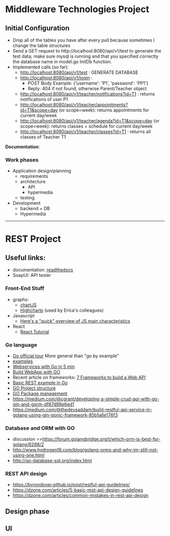 # Middleware Technologies Project

## Initial Configuration

- Drop all of the tables you have after every pull because sometimes I change the table structures
- Send a GET request to http://localhost:8080/api/v1/test to generate the test data; make sure mysql is running and that you specified correctly the database name in model.go InitDb function.
- Implemented calls (so far):
	- [http://localhost:8080/api/v1/test](http://localhost:8080/api/v1/test) : GENERATE DATABASE
	- [http://localhost:8080/api/v1/login](http://localhost:8080/api/v1/login) :
		- POST Body Example: {'username': 'P1', 'password': 'PP1'}
		- Reply: 404 if not found, otherwise Parent/Teacher object
	- [http://localhost:8080/api/v1/teacher/notifications?id=T1](http://localhost:8080/api/v1/teacher/notifications?id=T1) : returns notifications of user P1
	- [http://localhost:8080/api/v1/teacher/appointments?id=T1&scope=day](http://localhost:8080/api/v1/teacher/appointments?id=T1&scope=day) (or scope=week): returns appointments for current day/week
	- [http://localhost:8080/api/v1/teacher/agenda?id=T1&scope=day](http://localhost:8080/api/v1/teacher/agenda?id=T1&scope=day) (or scope=week): returns classes + schedule for current day/week
	- [http://localhost:8080/api/v1/teacher/classes?id=T1](http://localhost:8080/api/v1/teacher/classes?id=T1) : returns all classes of Teacher T1

__Documentation__: 

### Work phases
- Application design/planning
    - requirements
    - architecture
        - API
        - hypermedia
    - testing
- Development
    - backend + DB
    - Hypermedia

---

# REST Project
## Useful links:
- documentation: [readthedocs](https://readthedocs.org/)
- SoapUI: API tester

### Front-End Stuff
- graphs: 
    - [chartJS](http://www.chartjs.org/)
    - [Highcharts](https://www.highcharts.com/) (used by Erica's colleagues)
- Javascript
    - [Here's a "quick" overview of JS main characteristics](https://developer.mozilla.org/en-US/docs/Web/JavaScript/A_re-introduction_to_JavaScript)
- React
    - [React Tutorial](https://reactjs.org/tutorial/tutorial.html)
### Go language
- [Go official tour](https://tour.golang.org/welcome/1)
More general than "go by example"
- [examples](https://gobyexample.com/)
- [Webservices with Go in 5 min](https://blog.smartbear.com/web-development/how-to-build-a-web-service-in-5-minutes-with-go/)
- [Build WebApp with GO](https://astaxie.gitbooks.io/build-web-application-with-golang/en/08.0.html)
- Recent article on frameworks: [7 Frameworks to build a Web API](https://nordicapis.com/7-frameworks-to-build-a-rest-api-in-go/)
- [Basic REST example in Go](https://dev.to/codehakase/building-a-restful-api-with-go)
- [GO Project structure](https://golang.org/doc/code.html)
- [GO Package management](https://github.com/golang/go/wiki/PackageManagementTools)
- https://medium.com/@cgrant/developing-a-simple-crud-api-with-go-gin-and-gorm-df87d98e6ed1
- https://medium.com/@thedevsaddam/build-restful-api-service-in-golang-using-gin-gonic-framework-85b1a6e176f3
### Database and ORM with GO
- discussion >>https://forum.golangbridge.org/t/which-orm-is-best-for-golang/6268/2
- http://www.hydrogen18.com/blog/golang-orms-and-why-im-still-not-using-one.html
- http://go-database-sql.org/index.html
### REST API design
- https://byrondover.github.io/post/restful-api-guidelines/
- https://dzone.com/articles/5-basic-rest-api-design-guidelines
- https://dzone.com/articles/common-mistakes-in-rest-api-design

## Design phase

## UI





